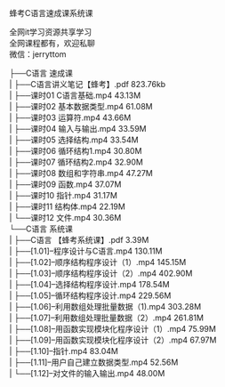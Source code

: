 蜂考C语言速成课系统课

全网it学习资源共享学习<br>全网课程都有，欢迎私聊<br>微信：jerryttom<br>

├──C语言 速成课<br> | ├──C语言讲义笔记【蜂考】.pdf 823.76kb<br> | ├──课时01 C语言基础.mp4 43.13M<br> | ├──课时02 基本数据类型.mp4 61.08M<br> | ├──课时03 运算符.mp4 43.66M<br> | ├──课时04 输入与输出.mp4 33.59M<br> | ├──课时05 选择结构.mp4 33.54M<br> | ├──课时06 循环结构1.mp4 30.80M<br> | ├──课时07 循环结构2.mp4 32.90M<br> | ├──课时08 数组和字符串.mp4 47.27M<br> | ├──课时09 函数.mp4 37.07M<br> | ├──课时10 指针.mp4 31.17M<br> | ├──课时11 结构体.mp4 22.19M<br> | └──课时12 文件.mp4 30.36M<br> └──C语言 系统课<br> | ├──C语言 【蜂考系统课】.pdf 3.39M<br> | ├──[1.01]–程序设计与C语言.mp4 130.11M<br> | ├──[1.02]–顺序结构程序设计（1）.mp4 145.15M<br> | ├──[1.03]–顺序结构程序设计（2）.mp4 402.90M<br> | ├──[1.04]–选择结构程序设计.mp4 178.54M<br> | ├──[1.05]–循环结构程序设计.mp4 229.56M<br> | ├──[1.06]–利用数组处理批量数据（1).mp4 303.28M<br> | ├──[1.07]–利用数组处理批量数据（2）.mp4 261.81M<br> | ├──[1.08]–用函数实现模块化程序设计（1）.mp4 75.99M<br> | ├──[1.09]–用函数实现模块化程序设计（2）.mp4 67.97M<br> | ├──[1.10]–指针.mp4 83.04M<br> | ├──[1.11]–用户自己建立数据类型.mp4 52.56M<br> | └──[1.12]–对文件的输入输出.mp4 48.00M